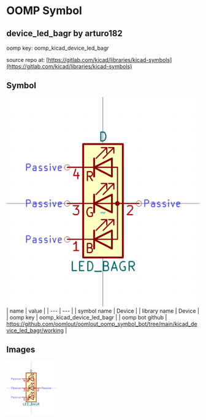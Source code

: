 # OOMP Symbol  
## device_led_bagr  by arturo182  
  
oomp key: oomp_kicad_device_led_bagr  
  
source repo at: [https://gitlab.com/kicad/libraries/kicad-symbols](https://gitlab.com/kicad/libraries/kicad-symbols)  
## Symbol  
  
[![working.png](working_600.png)](working.png)  
| name | value | 
| --- | --- | 
| symbol name | Device | 
| library name | Device | 
| oomp key | oomp_kicad_device_led_bagr | 
| oomp bot github | https://github.com/oomlout/oomlout_oomp_symbol_bot/tree/main/kicad_device_led_bagr/working | 
## Images  
  
[![working.png](working_140.png)](working.png)  
